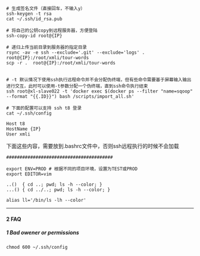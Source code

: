 

```shell
# 生成签名文件（直接回车，不输入y）
ssh-keygen -t rsa
cat ~/.ssh/id_rsa.pub 

# 将自己的公钥copy到远程服务器，方便登陆
ssh-copy-id root@{IP}

# 递归上传当前目录到服务器的指定目录
rsync -av -e ssh --exclude='.git' --exclude='logs' . root@{IP}:/root/xmli/tour-words
scp -r .  root@{IP}:/root/xmli/tour-words


# -t 默认情况下使用ssh执行远程命令并不会分配伪终端，但有些命令需要基于屏幕输入输出进行交互，此时可以使用-t参数分配一个伪终端，直到ssh命令执行结束
ssh root@xl-slave022 -t 'docker exec $(docker ps --filter "name=sqoop" --format "{{.ID}}") bash /scripts/import_all.sh'

```



```shell
# 下面的配置可以支持 ssh t8 登录
cat ~/.ssh/config

Host t8
HostName {IP}
User xmli
```





下面这些内容，需要放到.bashrc文件中，否则ssh远程执行的时候不会加载

```shell
########################################

export ENV=PROD # 根据不同的项目环境，设置为TEST或PROD
export EDITOR=vim

..()  { cd ..; pwd; ls -h --color; }
...() { cd ../..; pwd; ls -h --color; }

alias ll='/bin/ls -lh --color'
```



----

#### 2 FAQ

##### 1 Bad owener or permissions

```shell
chmod 600 ~/.ssh/config
```








